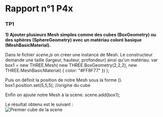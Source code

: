 # Rapport n°1 P4x

### TP1

**1) Ajouter plusieurs Mesh simples comme des cubes (BoxGeometry) ou des sphères
 (SphereGeometry) avec un matériau coloré basique (MeshBasicMaterial).**

Dans le fichier *scene.js* on créer une instance de Mesh.
Le constructeur demande une taille (largeur, hauteur, profondeur) ainsi qu'un matériau.
    var box1 = new THREE.Mesh(
        new THREE.BoxGeometry(2,2,2),
        new THREE.MeshBasicMaterial( { color: "#FF8F77" })
    );

Puis on définit la position de notre Mesh sous la forme ().
    box1.position.set(5,5,5); //origine du cube

Enfin on ajoute notre Mesh à la scène.
    scene.add(box1);

Le résultat obtenu est le suivant :  
![Premier cube de la scene](/captures_ecran/capture_cube_position.png)  
